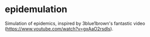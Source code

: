 # epidemulation
Simulation of epidemics, inspired by 3blue1brown's fantastic video (https://www.youtube.com/watch?v=gxAaO2rsdIs).
